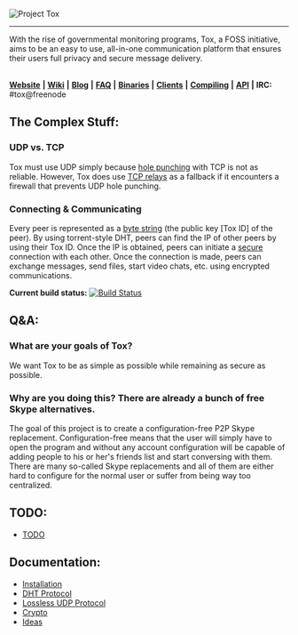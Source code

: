 ![Project Tox](https://raw.github.com/irungentoo/toxcore/master/other/tox.png "Project Tox")
***

With the rise of governmental monitoring programs, Tox, a FOSS initiative, aims to be an easy to use, all-in-one communication platform that ensures their users full privacy and secure message delivery.<br /> <br />

[**Website**](https://tox.im) **|** [**Wiki**](https://wiki.tox.im/) **|** [**Blog**](https://blog.libtoxcore.so/) **|** [**FAQ**](http://wiki.tox.im/FAQ) **|** [**Binaries**](https://wiki.tox.im/Binaries) **|** [**Clients**](https://wiki.tox.im/Client) **|** [**Compiling**](https://wiki.tox.im/Installing) **|** [**API**](https://libtoxcore.so/)  **|** **IRC:** #tox@freenode


## The Complex Stuff:
### UDP vs. TCP
Tox must use UDP simply because [hole punching](https://en.wikipedia.org/wiki/UDP_hole_punching) with TCP is not as reliable.
However, Tox does use [TCP relays](https://github.com/irungentoo/ProjectTox-Core/blob/master/docs/TCP_Network.txt) as a fallback if it encounters a firewall that prevents UDP hole punching.

### Connecting & Communicating
Every peer is represented as a [byte string][String] (the public key [Tox ID] of the peer). By using torrent-style DHT, peers can find the IP of other peers by using their Tox ID. Once the IP is obtained, peers can initiate a [secure](https://github.com/irungentoo/toxcore/wiki/Crypto) connection with each other. Once the connection is made, peers can exchange messages, send files, start video chats, etc. using encrypted communications.


**Current build status:** [![Build Status](https://travis-ci.org/irungentoo/toxcore.png?branch=master)](https://travis-ci.org/irungentoo/toxcore)


## Q&A:

### What are your goals of Tox?

We want Tox to be as simple as possible while remaining as secure as possible.

### Why are you doing this? There are already a bunch of free Skype alternatives.
The goal of this project is to create a configuration-free P2P Skype replacement. Configuration-free means that the user will simply have to open the program and without any account configuration will be capable of adding people to his or her's friends list and start conversing with them. There are many so-called Skype replacements and all of them are either hard to configure for the normal user or suffer from being way too centralized.

## TODO:
- [TODO](/docs/TODO)


## Documentation:

- [Installation](/INSTALL.md)
- [DHT Protocol](https://wiki.tox.im/index.php/DHT)<br />
- [Lossless UDP Protocol](https://wiki.tox.im/index.php/Lossless_UDP)<br />
- [Crypto](https://wiki.tox.im/index.php/Crypto)<br />
- [Ideas](https://wiki.tox.im/index.php/Ideas)

[String]: https://en.wikipedia.org/wiki/String_(computer_science)
